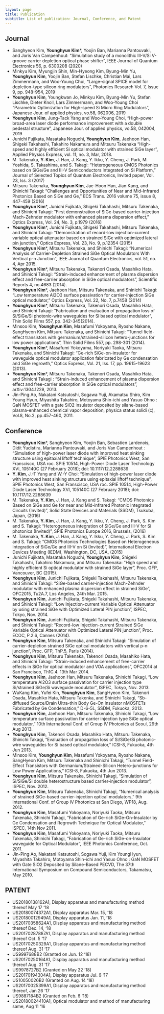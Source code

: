 ```yaml
---
layout: page
title: Publication
subtitle: List of publication: Journal, Conference, and Patent
---
```

## Journal
-	Sanghyeon Kim, **Younghyun Kim***, Yoojin Ban, Marianna Pantouvaki, and Joris Van Campenhout: “Simulation study of a monolithic III-V/Si V-groove carrier depletion optical phase shifter”,  IEEE Journal of Quantum Electronics 56, p. 6300208 (2020)
-	Minkyu Kim, Myungjin Shin, Min-Hyeong Kim, Byung-Min Yu, **Younghyun Kim**, Yoojin Ban, Stefan Lischke, Christian Mai, Lars Zimmermann, and Woo-Young Choi, “Large-signal SPICE model for depletion-type silicon ring modulators”, Photonics Research Vol. 7, Issue 9, pp. 948-954, 2019
-	**Younghyun Kim**, Youngkwan Jo, Minkyu Kim, Byung-Min Yu, Stefan Lischke, Dieter Knoll, Lars Zimmermann, and Woo-Young Choi “Parametric Optimization for High-speed Si Micro Ring Modulators”, Japanese Jour. of applied physics, vo.58, 062006, 2019
-	**Younghyun Kim**, Jung-Tack Yang and Woo-Young Choi, “High-power broad-area laser diode performance improvement with a double pedestal structure”, Japanese Jour. of applied physics, vo.58, 042004, 2019
-	Junichi Fujikata, Masataka Noguchi, **Younghyun Kim**, Jaehoon Han, Shigeki Takahashi, Takahiro Nakamura and Mitsuru Takenaka “High-speed and highly efficient Si optical modulator with strained SiGe layer”, Applied Physics Express, vol. 11, no. 3, Mar, 2018.
-	M. Takenaka, **Y. Kim**, J. Han, J. Kang, Y. Ikku, Y. Cheng, J. Park, M. Yoshida, S. Takashima, and S. Takagi: “Heterogeneous CMOS Photonics based on SiGe/Ge and III-V Semiconductors Integrated on Si Platform,” Journal of Selected Topics of Quantum Electronics, Invited paper, Vol. 23, Iss. 3 (2017)
-	Mitsuru Takenaka, **Younghyun Kim**, Jae-Hoon Han, Jian Kang, and Shinichi Takagi: “Challenges and Opportunities of Near and Mid-Infrared Photonics Based on SiGe and Ge,” ECS Trans. 2016 volume 75, issue 8, 447-459 (2016)
-	**Younghyun Kim***, Junichi Fujikata, Shigeki Takahashi, Mitsuru Takenaka, and Shinichi Takagi: “First demonstration of SiGe-based carrier-injection Mach-Zehnder modulator with enhanced plasma dispersion effect,” Optics Express, Vol. 24, No. 3, p.1979 (2016)
-	**Younghyun Kim***, Junichi Fujikata, Shigeki Takahashi, Mitsuru Takenaka, and Shinichi Takagi: “Demonstration of record-low injection-current variable optical attenuator based on strained SiGe with optimized lateral pin junction,” Optics Express, Vol. 23, No. 9, p.12354 (2015)
-	**Younghyun Kim***, Mitsuru Takenaka, and Shinichi Takagi: “Numerical Analysis of Carrier-Depletion Strained SiGe Optical Modulators With Vertical p-n Junction”, IEEE Journal of Quantum Electronics, vol. 51, no. 4, Apr 2015.
-	**Younghyun Kim***, Mitsuru Takenaka, Takenori Osada, Masahiko Hata, and Shinichi Takagi: “Strain-induced enhancement of plasma dispersion effect and free-carrier absorption in SiGe optical modulators”, Scientific Reports 4, no.4683 (2014).
-	**Younghyun Kim***, Jaehoon Han, Mitsuru Takenaka, and Shinichi Takagi: “Low temperature Al2O3 surface passivation for carrier-injection SiGe optical modulator,” Optics Express, Vol. 22, No. 7, p.7458 (2014)
-	**Younghyun Kim***, Mitsuru Takenaka, Takenori Osada, Masahiko Hata, and Shinichi Takagi: “Fabrication and evaluation of propagation loss of Si/SiGe/Si photonic-wire waveguides for Si based optical modulator”, Thin Solid Films 557, pp. 342-345(2014).
-	Minsoo Kim, **Younghyun Kim**, Masafumi Yokoyama, Ryosho Nakane, SangHyeon Kim, Mitsuru Takenaka, and Shinichi Takagi: “Tunnel ﬁeld-effect transistors with germanium/strained-silicon hetero-junctions for low power applications”, Thin Solid Films 557, pp. 298-301 (2014).
-	**Younghyun Kim***, Masafumi Yokoyama, Noriyuki Taoka, Mitsuru Takenaka, and Shinichi Takagi: “Ge-rich SiGe-on-insulator for waveguide optical modulator application fabricated by Ge condensation and SiGe regrowth,” Optics Express, Vol. 21, Iss. 17, pp. 19615-19623 (2013).
-	**Younghyun Kim***, Mitsuru Takenaka, Takenori Osada, Masahiko Hata, and Shinichi Takagi : “Strain-induced enhancement of plasma dispersion effect and free-carrier absorption in SiGe optical modulators”, arXiv:1304.1229, 2013.
-	Jin-Ping Ao, Nakatani Katsutoshi, Sogawa Yuji, Akamatsu Shiro, Kim Young Hyun, Miyashita Takahiro, Motoyama Shin-ichi and Yasuo Ohno : GaN MOSFET with a gate SiO2 insulator deposited by silane-based plasma-enhanced chemical vapor deposition, physica status solidi (c), Vol.8, No.2, pp.457-460, 2011.


## Conference
-	**Younghyun Kim***, Sanghyeon Kim, Yoojin Ban, Sebastien Lardenois, Didit Yudistira, Marianna Pantouvaki, and Joris Van Campenhout : “Simulation of high-power laser diode with improved heat sinking structure using epitaxial liftoff technique”, SPIE Photonics West, San Franscisco, USA roc. SPIE 10514, High-Power Diode Laser Technology XVI, 105140C (27 February 2018); doi: 10.1117/12.2288639    
-   **Y. Kim**, J.-T Yang and W.-Y Choi: “Simulation of high-power laser diode with improved heat sinking structure using epitaxial liftoff technique”, SPIE Photonics West, San Franscisco, USA roc. SPIE 10514, High-Power Diode Laser Technology XVI, 105140C (27 February 2018); doi: 10.1117/12.2288639    
-	M. Takenaka, **Y. Kim**, J. Han, J. Kang and S. Takagi: “CMOS Photonics Based on SiGe and Ge for near and Mid-infrared Photonic Integrated Circuits (Invited)”, Solid State Devices and Materials (SSDM), Tsukuba, Japan, (2016) 
-	M. Takenaka, **Y. Kim**, J. Han, J. Kang, Y. Ikku, Y. Cheng, J. Park, S. Kim and S. Takagi: “Heterogeneous integration of SiGe/Ge and III-V for Si photonics (Invited)”, SPIE Photonics Europe 2016, Brussels, (2016) 
-	M. Takenaka, **Y. Kim**, J. Han, J. Kang, Y. Ikku, Y. Cheng, J. Park, S. Kim and S. Takagi: “CMOS Photonics Technologies Based on Heterogeneous Integration of SiGe/Ge and III-V on Si (Invited)”, International Electron Devices Meeting (IEDM), Washington, DC, USA, (2015) 
-	Junichi Fujikata, Masataka Noguchi, **Younghyun Kim**, Shigeki Takahashi, Takahiro Nakamura, and Mitsuru Takenaka: “High speed and highly efficient Si optical modulator with strained SiGe layer”, Proc. GFP, Vancouver, BC (2015).
-	**Younghyun Kim**, Junichi Fujikata, Shigeki Takahashi, Mitsuru Takenaka, and Shinichi Takagi: “SiGe-based carrier-injection Mach-Zehnder modulator with enhanced plasma dispersion effect in strained SiGe”, OFC2015, Tu2A.7, Los Angeles, 24th Mar. 2015.
-	**Younghyun Kim**, Junichi Fujikata, Shigeki Takahashi, Mitsuru Takenaka, and Shinichi Takagi: “Low Injection-current Variable Optical Attenuator by using strained SiGe with Optimized Lateral PIN junction”, ISPEC, Tokyo, Nov. 2014.
-	**Younghyun Kim**, Junichi Fujikata, Shigeki Takahashi, Mitsuru Takenaka, and Shinichi Takagi: “Record-low Injection-current Strained SiGe Variable Optical Attenuator with Optimized Lateral PIN junction”, Proc. ECOC, P.2.6, Cannes (2014).
-	**Younghyun Kim**, Mitsuru Takenaka, and Shinichi Takagi: “Simulation of carrier-depletion strained SiGe optical modulators with vertical p-n junction”, Proc. GFP, ThP.5, Paris (2014).
-	**Younghyun Kim**, Mitsuru Takenaka, Takenori Osada, Masahiko Hata, and Shinichi Takagi: “Strain-induced enhancement of free-carrier effects in SiGe for optical modulator and VOA applications”, OFC2014 at San Francisco, Th1C.4. 13th Mar 2014.
-	**Younghyun Kim**, Jaehoon Han, Mitsuru Takenaka, Shinichi Takagi, “Low temperature Al2O3 surface passivation for carrier injection type Si/strained SiGe/Si waveguide modulator”, ISPEC, Tokyo, Nov. 2013.
-	WuKang Kim, Yufei Kin, **Younghyun Kim**, SangHyeon Kim, Takenori Osada, Masahiko Hata, Mitsuru Takenka, and Shinichi Takagi, “Sb-diffused Source/Drain Ultra-thin Body Ge-On Insulator nMOSFETs Fabricated by Ge Condensation,” D-6-5L, SSDM, Fukuoka, 2013.
-	**Younghyun Kim**, Jaehoon Han, Mitsuru Takenaka, Shinichi Takagi, “Low temperature surface passivation for carrier injection type SiGe optical modulator,” 10th International Conf. of Group IV Photonics at Seoul, 29th Aug 2013.
-	**Younghyun Kim**, Takenori Osada, Masahiko Hata, Mitsuru Takenaka, Shinichi Takagi, “Evaluation of propagation loss of Si/SiGe/Si photonic-wire waveguides for Si based optical modulator,” ICSI-8, Fukuoka, 4th Jun 2013. 
-	Minsoo Kim, **Younghyun Kim**, Masafumi Yokoyama, Ryosho Nakane, SangHyeon Kim, Mitsuru Takenaka and Shinichi Takagi, “Tunnel Field-Effect Transistors with Germanium/Strained-Silicon Hetero-junctions for Low Power Applications,” ICSI-8, Fukuoka, 4th Jun 2013. 
-	**Younghyun Kim**, Mitsuru Takenaka, Shinichi Takagi, “Simulation of Si/SiGe/Si double heterostructure based carrier-injection modulator”, ISPEC, Nov. 2012.
-	**Younghyun Kim**, Mitsuru Takenaka, Shinichi Takagi, “Numerical analysis of strained SiGe-based carrier-injection optical modulators,” 9th International Conf. of Group IV Photonics at San Diego, WP18, Aug. 2012.
-	**Younghyun Kim**, Masafumi Yokoyama, Noriyuki Taoka, Mitsuru Takenaka, Shinichi Takagi, “Fabrication of Ge-rich SiGe-On-Insulator by Ge Condensation and Regrowth Technique for Optical Modulator,” ISPEC, 14th Nov 2011.
-	**Younghyun Kim**, Masafumi Yokoyama, Noriyuki Taoka, Mitsuru Takenaka, Shinichi Takagi, “Fabrication of Ge-rich SiGe-on-Insulator waveguide for Optical Modulator”, IEEE Photonics Conference, Oct. 2011. 
-	Jin-Ping Ao, Nakatani Katsutoshi, Sogawa Yuji, Kim YoungHyun, Miyashita Takahiro, Motoyama Shin-ichi and Yasuo Ohno : GaN MOSFET with Gate SiO2 Deposited by Silane-Based PECVD, The 37th International Symposium on Compound Semiconductors, Takamatsu, May 2010.

## PATENT										    				
-	US20180138162A1, Display apparatus and manufacturing method thereof		May 17 ‘18
-	US20180074372A1, Display apparatus						Mar. 15, ‘18
-	US20180012949A1, Display apparatus						Jan. 11, ‘18
-	US20170358624A1, Display apparatus and manufacturing method thereof 		Dec. 14, ‘18
-	US20170287887A1, Display apparatus and manufacturing method thereof		Oct. 5 ‘17
-	US20170250329A1, Display apparatus and manufacturing method thereof		Aug. 31 ‘17
-   US9997688B2 (Granted on Jun. 12 ‘18)
-	US20170250164A1, Display apparatus and manufacturing method thereof		Aug. 31 ‘17
-   US9978727B2 (Granted on May 22 ‘18)
-	US20170194304A1, Display apparatus						Jul. 6 ‘17
-   US10050026B2 (Granted on Aug. 14 ‘18)
-	US20170025399A1, Display apparatus and manufacturing method thereof,		Jan 26 ‘17
-   US9887184B2 (Granted on Feb. 6 ‘18)
-	US20180024410A1, Optical modulator and method of manufacturing same, 		Aug 11 ‘16


